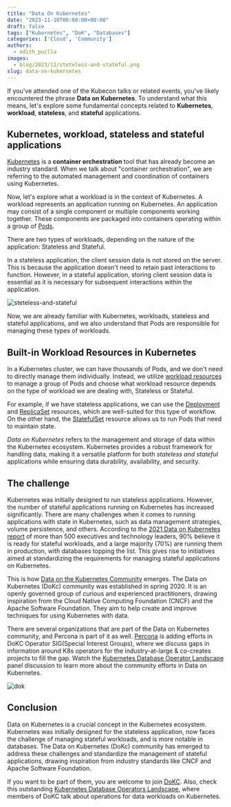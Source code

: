 ```yaml
---
title: "Data On Kubernetes"
date: "2023-11-10T00:00:00+00:00"
draft: false
tags: ["Kubernetes", "DoK", "Databases"]
categories: ['Cloud', 'Community']
authors:
  - edith_puclla
images:
  - blog/2023/11/steteless-and-stateful.png
slug: data-on-kubernetes
---
```


If you've attended one of the Kubecon talks or related events, you've likely encountered the phrase **Data on Kubernetes**.
To understand what this means, let's explore some fundamental concepts related to **Kubernetes**, **workload**, **stateless**, and **stateful** applications.

## Kubernetes, workload, stateless and stateful applications

[Kubernetes](https://kubernetes.io/) is a **container orchestration** tool that has already become an industry standard. When we talk about "container orchestration", we are referring to the automated management and coordination of containers using Kubernetes.

Now, let's explore what a workload is in the context of Kubernetes. A workload represents an application running on Kubernetes. An application may consist of a single component or multiple components working together. These components are packaged into containers operating within a group of [Pods](https://kubernetes.io/docs/concepts/workloads/pods/).

There are two types of workloads, depending on the nature of the application: Stateless and Stateful.

In a stateless application, the client session data is not stored on the server. This is because the application doesn't need to retain past interactions to function. However, in a stateful application, storing client session data is essential as it is necessary for subsequent interactions within the application.

![steteless-and-stateful](blog/2023/11/steteless-and-stateful.png)

Now, we are already familiar with Kubernetes, workloads, stateless and stateful applications, and we also understand that Pods are responsible for managing these types of workloads.

## Built-in Workload Resources in Kubernetes

In a Kubernetes cluster, we can have thousands of Pods, and we don't need to directly manage them individually. Instead, we utilize [workload resources](https://kubernetes.io/docs/concepts/workloads/) to manage a group of Pods and choose what workload resource depends on the type of workload we are dealing with, Stateless or Stateful.

For example, if we have stateless applications, we can use the [Deployment](https://kubernetes.io/docs/concepts/workloads/controllers/deployment/) and [ReplicaSet](https://kubernetes.io/docs/concepts/workloads/controllers/replicaset/) resources, which are well-suited for this type of workflow. On the other hand, the [StatefulSet](https://kubernetes.io/docs/concepts/workloads/controllers/statefulset/) resource allows us to run Pods that need to maintain state.

_Data on Kubernetes_ refers to the management and storage of data within the Kubernetes ecosystem. Kubernetes provides a robust framework for handling data, making it a versatile platform for both _stateless and stateful_ applications while ensuring data durability, availability, and security.

## The challenge

Kubernetes was initially designed to run stateless applications. However, the number of stateful applications running on Kubernetes has increased significantly. There are many challenges when it comes to running applications with state in Kubernetes, such as data management strategies, volume persistence, and others. According to the [2021 Data on Kubernetes report](https://dok.community/wp-content/uploads/2021/10/DoK_Report_2021.pdf) of more than 500 executives and technology leaders, 90% believe it is ready for stateful workloads, and a large majority (70%) are running them in production, with databases topping the list. This gives rise to initiatives aimed at standardizing the requirements for managing stateful applications on Kubernetes.

This is how [Data on the Kubernetes Community](https://community.cncf.io/data-on-kubernetes/) emerges. The Data on Kubernetes (DoKc) community was established in spring 2020. It is an openly governed group of curious and experienced practitioners, drawing inspiration from the Cloud Native Computing Foundation (CNCF) and the Apache Software Foundation. They aim to help create and improve techniques for using Kubernetes with data.

There are several organizations that are part of the Data on Kubernetes community, and Percona is part of it as well. [Percona](https://www.percona.com/) is adding efforts in DoKC Operator SIG(Special Interest Groups), where we discuss gaps in information around K8s operators for the industry-at-large & co-creates projects to fill the gap. Watch the [Kubernetes Database Operator Landscape](https://www.youtube.com/watch?v=TmDdkBPW_hI) panel discussion to learn more about the community efforts in Data on Kubernetes.

![dok](blog/2023/11/dok.png)

## Conclusion

Data on Kubernetes is a crucial concept in the Kubernetes ecosystem. Kubernetes was initially designed for the stateless application, now faces the challenge of managing stateful workloads, and is more notable in databases. The Data on Kubernetes (DoKc) community has emerged to address these challenges and standardize the management of stateful applications, drawing inspiration from industry standards like CNCF and Apache Software Foundation.

If you want to be part of them, you are welcome to join [DoKC](https://community.cncf.io/data-on-kubernetes/). Also, check this outstanding [Kubernetes Database Operators Landscape](https://www.youtube.com/watch?v=TmDdkBPW_hI), where members of DoKC talk about operations for data workloads on Kubernetes.
